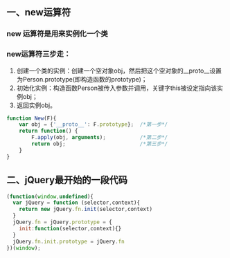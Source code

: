 ## 一、new运算符
### new 运算符是用来实例化一个类
### new运算符三步走：
1. 创建一个类的实例：创建一个空对象obj，然后把这个空对象的__proto__设置为Person.prototype(即构造函数的prototype)；
2. 初始化实例：构造函数Person被传入参数并调用，关键字this被设定指向该实例obj；
3. 返回实例obj。
```javascript
function New(F){
    var obj = {'__proto__': F.prototype};  /*第一步*/
    return function() {
        F.apply(obj, arguments);           /*第二步*/
        return obj;                        /*第三步*/
    }
}
```
## 二、jQuery最开始的一段代码
```javascript
(function(window,undefined){
  var jQuery = function (selector,context){
    return new jQuery.fn.init(selector,context)
  }
  jQuery.fn = jQuery.prototype = {
    init:function(selector,context){}
  }
  jQuery.fn.init.prototype = jQuery.fn
})(window);
```